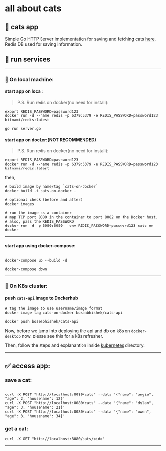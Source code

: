 # all about cats

## 🎉 cats app

Simple Go HTTP Server implementation for saving and fetching cats [here](server.go).
Redis DB used for saving information.

## 🚀 run services

---

### 🚀 On local machine:

#### start app on local:

> P.S. Run redis on docker(no need for install):

```shell
export REDIS_PASSWORD=password123
docker run -d --name redis -p 6379:6379 -e REDIS_PASSWORD=password123 bitnami/redis:latest
```

```shell
go run server.go
```

#### start app on docker:(NOT RECOMMENDED)

> P.S. Run redis on docker(no need for install):

```shell
export REDIS_PASSWORD=password123
docker run -d --name redis -p 6379:6379 -e REDIS_PASSWORD=password123 bitnami/redis:latest
```

then,

```shell
# build image by name/tag `cats-on-docker`
docker build -t cats-on-docker .

# optional check (before and after)
docker images

# run the image as a container
# map TCP port 8080 in the container to port 8082 on the Docker host.
# also, pass the REDIS_PASSWORD
docker run -d -p 8080:8080 --env REDIS_PASSWORD=password123 cats-on-docker

```

---

#### start app using docker-compose:

```shell

docker-compose up --build -d

docker-compose down

```

---

### 🚀 On K8s cluster: <TODO>

#### push `cats-api` image to Dockerhub

```shell
# tag the image to use username/image format
docker image tag cats-on-docker boseabhishek/cats-api

docker push boseabhishek/cats-api
```

Now, before we jump into deploying the api and db on k8s on `docker-desktop` now, please see [this](https://gist.github.com/boseabhishek/e509ee06b8f92f529be8524e078e33d0) for a k8s refresher.

Then, follow the steps and explanantion inside [kubernetes](kubernetes/README.md) directory.

---

## ✅ access app:

### save a cat:

```shell

curl -X POST "http://localhost:8080/cats" --data '{"name": "angie", "age": 2, "housename": 12}'
curl -X POST "http://localhost:8080/cats" --data '{"name": "dylan", "age": 3, "housename": 21}'
curl -X POST "http://localhost:8080/cats" --data '{"name": "owen", "age": 3, "housename": 34}'

```

### get a cat:

```shell
curl -X GET "http://localhost:8080/cats/<id>"
```

---
